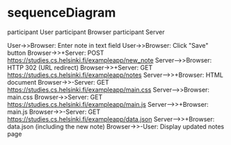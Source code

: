 # sequenceDiagram

participant User
participant Browser
participant Server

User->>Browser: Enter note in text field
User->>Browser: Click "Save" button
Browser->>+Server: POST https://studies.cs.helsinki.fi/exampleapp/new_note
Server-->>Browser: HTTP 302 (URL redirect)
Browser->>+Server: GET https://studies.cs.helsinki.fi/exampleapp/notes
Server-->>+Browser: HTML document
Browser->>-Server: GET <https://studies.cs.helsinki.fi/exampleapp/main.css>
Server-->>Browser: main.css
Browser->>Server: GET <https://studies.cs.helsinki.fi/exampleapp/main.js>
Server-->>+Browser: main.js
Browser->>-Server: GET https://studies.cs.helsinki.fi/exampleapp/data.json
Server-->>+Browser: data.json (including the new note)
Browser->>-User: Display updated notes page
